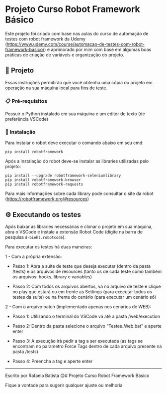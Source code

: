 # Projeto Curso Robot Framework Básico

Este projeto foi criado com base nas aulas do curso de automação de testes com robot framework da Udemy (https://www.udemy.com/course/automacao-de-testes-com-robot-framework-basico/) e aprimorado por mim com base em algumas boas práticas de criação de variáveis e organização do projeto.

## 🚀 Projeto

Essas instruções permitirão que você obtenha uma cópia do projeto em operação na sua máquina local para fins de teste.

### 📋 Pré-requisitos

Possuir o Python instalado em sua máquina e um editor de texto (de preferência VSCode)

### 🔧 Instalação

Para instalar o robot deve executar o comando abaixo em seu cmd:

```
pip install robotframework
```

Após a instalação do robot deve-se instalar as libraries utilizadas pelo projeto:

```
pip install --upgrade robotframework-seleniumlibrary
pip install robotframework-browser
pip install robotframework-requests
```

Para mais informações sobre cada library pode consultar o site da robot (https://robotframework.org/#resources)

## ⚙️ Executando os testes

Após baixar as libraries necessárias e clonar o projeto em sua máquina, abra o VSCode e instale a extensão Robot Code (digite na barra de pesquisa `d-biehl.robotcode`).

Para executar os testes há duas maneiras:

1 - Com a própria extensão:

- Passo 1: Abra a suite de teste que deseja executar (dentro da pasta /tests) e os arquivos de resources (tanto os de cada teste como também os arquivos: hooks, library e variables)
  
- Passo 2: Com todos os arquivos abertos, vá no arquivo de teste e clique no play que estará ou em frente as Settings (para executar todos os testes da suíte) ou na frente do cenário (para executar um cenário só)

 
2 - Com o arquivo batch (implementado apenas nos cenários de WEB):

- Passo 1: Utilizando o terminal do VSCode vá até a pasta /web/execution
  
- Passo 2: Dentro da pasta selecione o arquivo "Testes_Web.bat" e aperte enter
  
- Passo 3: A execução irá pedir a tag a ser executada (as tags se encontram no parametro Force Tags dentro de cada arquivo presente na pasta /tests)
  
- Passo 4: Preencha a tag e aperte enter
  
---
Escrito por Rafaela Batista 😊# Projeto Curso Robot Framework Básico

Fique a vontade para sugerir qualquer ajuste ou melhoria
